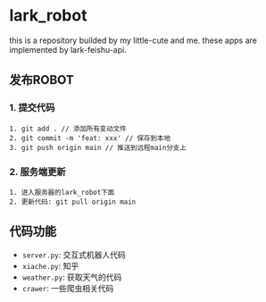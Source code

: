 # lark_robot

this is a repository builded by my little-cute and me. these apps are implemented by lark-feishu-api.

## 发布ROBOT

### 1. 提交代码

```
1. git add . // 添加所有变动文件
2. git commit -m 'feat: xxx' // 保存到本地
3. git push origin main // 推送到远程main分支上
```

### 2. 服务端更新

```
1. 进入服务器的lark_robot下面
2. 更新代码: git pull origin main
```

## 代码功能

* `server.py`: 交互式机器人代码
* `xiache.py`: 知乎
* `weather.py`: 获取天气的代码
* `crawer`: 一些爬虫相关代码
